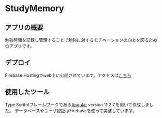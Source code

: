 # StudyMemory

## アプリの概要

勉強時間を記録し管理することで勉強に対するモチベーションの向上を図るためのアプリです。

## デプロイ

Firebase Hostingでweb上に公開されています。アクセスは[こちら](https://study-memory.web.app/)

## 使用したツール

Type Scritptフレームワークである[Angular](https://github.com/angular/angular-cli) version 11.2.7.を用いて作成しました。
データベースやユーザ認証はFirebaseを使って実装しています。
